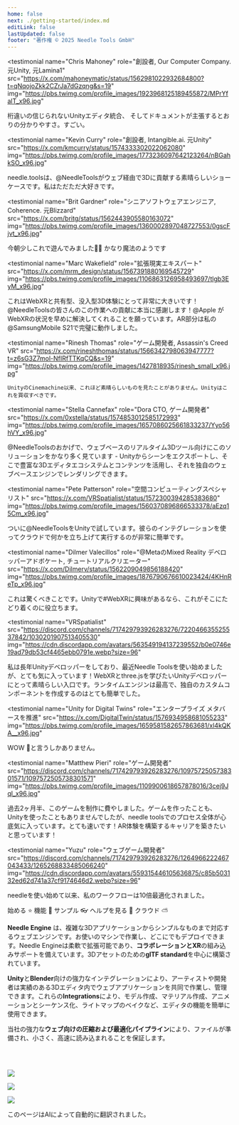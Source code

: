 ```yaml
---
home: false
next: ./getting-started/index.md
editLink: false
lastUpdated: false
footer: "著作権 © 2025 Needle Tools GmbH"
---
```


<discountbanner fallback_image="/docs/imgs/banner.webp" /> 

<quoteslides>

<testimonial
  name="Chris Mahoney"
  role="創設者, Our Computer Company. 元Unity, 元Lamina1"
  src="https://x.com/mahoneymatic/status/1562981022932684800?t=qNqojoZkk2CZrJa7dGzqng&s=19"
  img="https://pbs.twimg.com/profile_images/1923968125189455872/MPrYfalT_x96.jpg"
>
桁違いの信じられないUnityエディタ統合、
そしてドキュメントが主張するとおりの分かりやすさ。すごい。
</testimonial>

<testimonial 
  name="Kevin Curry" 
  role="創設者, Intangible.ai. 元Unity"
  src="https://x.com/kmcurry/status/1574333302022062080"
  img="https://pbs.twimg.com/profile_images/1773236097642123264/nBGahkSO_x96.jpg"
>
needle.toolsは、@NeedleToolsがウェブ経由で3Dに貢献する素晴らしいショーケースです。私はただただ大好きです。
</testimonial>

<testimonial
  name="Brit Gardner"
  role="シニアソフトウェアエンジニア, Coherence. 元Blizzard"
  src="https://x.com/britg/status/1562443905580163072"
  img="https://pbs.twimg.com/profile_images/1360002897048727553/0gscFjvt_x96.jpg"
>
今朝少しこれで遊んでみました🤯🤯 かなり魔法のようです
</testimonial>

<testimonial
  name="Marc Wakefield"
  role="拡張現実エキスパート"
  src="https://x.com/mrm_design/status/1567391880169545729"
  img="https://pbs.twimg.com/profile_images/1106863126958493697/tlgb3EyM_x96.jpg"
>
これはWebXRと共有型、没入型3D体験にとって非常に大きいです！@NeedleToolsの皆さんのこの作業への貢献に本当に感謝します！@Apple
がWebXRの状況を早めに解決してくれることを願っています。AR部分は私の@SamsungMobile S21で完璧に動作しました。
</testimonial>

<testimonial
  name="Rinesh Thomas"
  role="ゲーム開発者, Assassin's Creed VR"
  src="https://x.com/rineshthomas/status/1566342798063947777?t=z6sG3Z7mol-NfIRfTTKqCQ&s=19"
  img="https://pbs.twimg.com/profile_images/1427818935/rinesh_small_x96.jpg"
>
    UnityのCinemachine以来、これほど素晴らしいものを見たことがありません。Unityはこれを買収すべきです。
</testimonial>

<testimonial
  name="Stella Cannefax"
  role="Dora CTO, ゲーム開発者"
  src="https://x.com/0xstella/status/1574853012585172993"
  img="https://pbs.twimg.com/profile_images/1657086025661833237/Yyo56hVY_x96.jpg"
>
@NeedleToolsのおかげで、ウェブベースのリアルタイム3Dツール向けにこのソリューションをかなり多く見ています - Unityからシーンをエクスポートし、そこで豊富な3Dエディタエコシステムとコンテンツを活用し、それを独自のウェブベースエンジンでレンダリングできます。
</testimonial>

<testimonial
  name="Pete Patterson" 
  role="空間コンピューティングスペシャリスト"
  src="https://x.com/VRSpatialist/status/1572300394285383680"
  img="https://pbs.twimg.com/profile_images/1560370896866533378/aEzq15Cm_x96.jpg"
>
ついに@NeedleToolsをUnityで試しています。彼らのインテグレーションを使ってクラウドで何かを立ち上げて実行するのが非常に簡単です。
</testimonial>

<testimonial 
  name="Dilmer Valecillos" 
  role="@MetaのMixed Reality デベロッパーアドボケート, チュートリアルクリエーター"
  src="https://x.com/Dilmerv/status/1562209049856188420"
  img="https://pbs.twimg.com/profile_images/1876790676610023424/4KHnReTp_x96.jpg"
>
 これは驚くべきことです。Unityで#WebXRに興味があるなら、これがそこにたどり着くのに役立ちます。
</testimonial>

<testimonial 
  name="VRSpatialist" 
  src="https://discord.com/channels/717429793926283276/722046635525537842/1030201907513405530"
  img="https://cdn.discordapp.com/avatars/563549194137239552/b0e0746e19ad79db53cf4465ebb0791e.webp?size=96"
>
 私は長年Unityデベロッパーをしており、最近Needle Toolsを使い始めましたが、とても気に入っています！WebXRとthree.jsを学びたいUnityデベロッパーにとって素晴らしい入口です。ランタイムエンジンは最高で、独自のカスタムコンポーネントを作成するのはとても簡単でした。
</testimonial>

<testimonial
  name="Unity for Digital Twins"
  role="エンタープライズ メタバースを推進"
  src="https://x.com/DigitalTwin/status/1576934958681055233"
  img="https://pbs.twimg.com/profile_images/1659581582657863681/xl4kQKA__x96.jpg"
>
WOW 🤩と言うしかありません。
</testimonial>

<testimonial
  name="Matthew Pieri" 
  role="ゲーム開発者"
  src="https://discord.com/channels/717429793926283276/1097572505738301571/1097572505738301571"
  img="https://pbs.twimg.com/profile_images/1109900618657878016/3cej9Jql_x96.jpg"
>
過去2ヶ月半、このゲームを制作に費やしました。ゲームを作ったことも、Unityを使ったこともありませんでしたが、needle toolsでのプロセス全体が心底気に入っています。とても速いです！AR体験を構築するキャリアを築きたいと思っています！
</testimonial>

<testimonial 
  name="Yuzu" 
  role="ウェブゲーム開発者"
  src="https://discord.com/channels/717429793926283276/1264966222467043433/1265268833485066240"
  img="https://cdn.discordapp.com/avatars/559315446105636875/c85b503132ed62d741a37cf9174646d2.webp?size=96"
>
needleを使い始めて以来、私のワークフローは10倍最適化されました。
</testimonial>  

</quoteslides>



<actiongroup>
    <action href="getting-started/">
    始める ⭐
    </action>
    <action href="features-overview">
    機能 🎨
    </action>
    <action href="https://engine.needle.tools/samples?utm_source=needle_docs&utm_content=actionbutton">
    サンプル 👓
    </action>
    <action subtitle="AIサポート付き" href="https://forum.needle.tools?utm_source=needle_docs&utm_content=actionbutton">
    ヘルプを見る 💬
    </action>
    <action href="https://cloud.needle.tools">
    クラウド ⛅️
    </action>
</actiongroup>



**Needle Engine** は、複雑な3Dアプリケーションからシンプルなものまで対応するウェブエンジンです。お使いのマシンで作業し、どこにでもデプロイできます。Needle Engineは柔軟で拡張可能であり、**コラボレーションとXR**の組み込みサポートを備えています。3Dアセットのための**glTF standard**を中心に構築されています。

**Unity**と**Blender**向けの強力なインテグレーションにより、アーティストや開発者は実績のある3Dエディタ内でウェブアプリケーションを共同で作業し、管理できます。これらの**Integrations**により、モデル作成、マテリアル作成、アニメーションとシーケンス化、ライトマップのベイクなど、エディタの機能を簡単に使用できます。

当社の強力な**ウェブ向けの圧縮および最適化パイプライン**により、ファイルが準備され、小さく、高速に読み込まれることを保証します。


<!-- <video-embed src="https://www.youtube.com/watch?v=p83q4siNeWo" /> -->
 
 <br/>
 <br/>

<actiongroup>

  
<a class="no-external-link-icon" href="https://www.npmjs.com/package/@needle-tools/engine"><img src="https://img.shields.io/npm/v/@needle-tools/engine?style=flat&colorA=ddd&colorB=ddd"/></a>

<a class="no-external-link-icon" href="https://engine.needle.tools/docs/getting-started/"><img src="https://img.shields.io/npm/dt/@needle-tools/engine.svg?style=flat&colorA=ddd&colorB=ddd"/></a>


<a class="no-external-link-icon" href="https://discord.needle.tools"><img src="https://img.shields.io/discord/717429793926283276?style=flat&colorA=ddd&colorB=ddd&label=discord&logo=discord&logoColor=ffffff"></a>
  

</actiongroup>




<p></p> 
<copyright></copyright>

<ClientOnly>
<removeserviceworker/>
</ClientOnly>

このページはAIによって自動的に翻訳されました。
